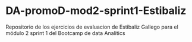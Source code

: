 # DA-promoD-mod2-sprint1-Estibaliz
Repositorio de los ejercicios de evaluacion de Estibaliz Gallego para el módulo 2 sprint 1 del Bootcamp de data Analitics
